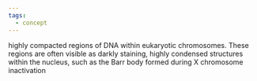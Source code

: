```yaml
---
tags:
  - concept
---
```


highly compacted regions of DNA within eukaryotic chromosomes. These regions are often visible as darkly staining, highly condensed structures within the nucleus, such as the Barr body formed during X chromosome inactivation

